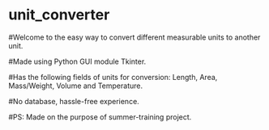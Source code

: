 # unit_converter
#Welcome to the easy way to convert different measurable units to another unit.

#Made using Python GUI module Tkinter.

#Has the following fields of units for conversion: Length, Area, Mass/Weight, Volume and Temperature.

#No database, hassle-free experience.

#PS: Made on the purpose of summer-training project.
